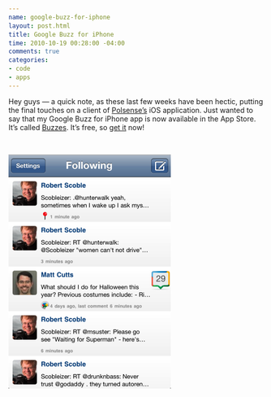 ```yaml
---
name: google-buzz-for-iphone
layout: post.html
title: Google Buzz for iPhone
time: 2010-10-19 00:28:00 -04:00
comments: true
categories:
- code
- apps
---
```

Hey guys — a quick note, as these last few weeks have been hectic, putting the final touches on a client of [Polsense’s](http://www.polsense.com) iOS application. Just wanted to say that my Google Buzz for iPhone app is now available in the App Store. It’s called [Buzzes](http://buzzesapp.com). It’s free, so [get it](http://www.polsense.com) now!

 

![](Buzz-0.png)
